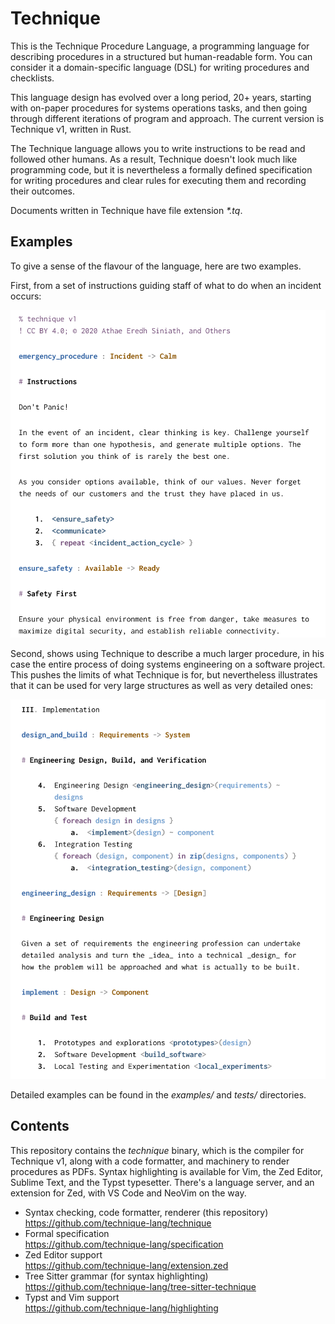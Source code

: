 # Technique

This is the Technique Procedure Language, a programming language for
describing procedures in a structured but human-readable form. You can
consider it a domain-specific language (DSL) for writing procedures and
checklists.

This language design has evolved over a long period, 20+ years, starting with
on-paper procedures for systems operations tasks, and then going through
different iterations of program and approach. The current version is Technique
v1, written in Rust.

The Technique language allows you to write instructions to be read and
followed other humans. As a result, Technique doesn't look much like
programming code, but it is nevertheless a formally defined specification for
writing procedures and clear rules for executing them and recording their
outcomes.

Documents written in Technique have file extension _\*.tq_.

## Examples

To give a sense of the flavour of the language, here are two examples.

First, from a set of instructions guiding staff of what to do when an incident
occurs:

<a href="examples/prototype/DontPanic.tq">
<img width=890 src="examples/screenshots/DontPanic.png">
</a>

Second, shows using Technique to describe a much larger procedure, in his case
the entire process of doing systems engineering on a software project. This
pushes the limits of what Technique is for, but nevertheless illustrates that
it can be used for very large structures as well as very detailed ones:

<a href="examples/prototype/SystemsEngineeringProcess.tq">
<img width=900 src="examples/screenshots/SystemsEngineeringProcess.png">
</a>

Detailed examples can be found in the _examples/_ and _tests/_ directories.

## Contents

This repository contains the _technique_ binary, which is the compiler for
Technique v1, along with a code formatter, and machinery to render procedures
as PDFs. Syntax highlighting is available for Vim, the Zed Editor, Sublime
Text, and the Typst typesetter. There's a language server, and an extension
for Zed, with VS Code and NeoVim on the way.

- Syntax checking, code formatter, renderer (this repository) \
  <https://github.com/technique-lang/technique>
- Formal specification \
  <https://github.com/technique-lang/specification>
- Zed Editor support  \
  <https://github.com/technique-lang/extension.zed>
- Tree Sitter grammar (for syntax highlighting) \
  <https://github.com/technique-lang/tree-sitter-technique>
- Typst and Vim support  \
  <https://github.com/technique-lang/highlighting>
